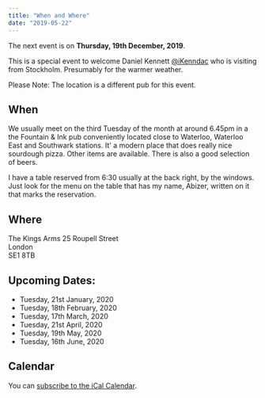 ```yaml
---
title: "When and Where"
date: "2019-05-22"
---
```


The next event is on **Thursday, 19th December, 2019**.

This is a special event to welcome Daniel Kennett [@iKenndac](https://twitter.com/iKenndac) who is visiting from Stockholm. Presumably for the warmer weather.

Please Note: The location is a different pub for this event.

## When
We usually meet on the third Tuesday of the month at around 6.45pm in a the Fountain & Ink pub conveniently located close to Waterloo, Waterloo East and Southwark stations. It' a modern place that does really nice sourdough pizza. Other items are available. There is also a good selection of beers.

I have a table reserved from 6:30 usually at the back right, by the windows. Just look for the menu on the table that has my name, Abizer, written on it that marks the reservation.

## Where

The Kings Arms
25 Roupell Street</br>
London</br>
SE1 8TB

## Upcoming Dates:

* Tuesday, 21st January, 2020
* Tuesday, 18th February, 2020
* Tuesday, 17th March, 2020
* Tuesday, 21st April, 2020
* Tuesday, 19th May, 2020
* Tuesday, 16th June, 2020


## Calendar

You can [subscribe to the iCal Calendar](webcal://p03-calendarws.icloud.com/ca/subscribe/1/eVtuCzY9Zg46tw0CtC3Sj7762GdUkJ3vEBDX5fHPmowFYc6Xg7RLgml2Bo-Ti9s4FjGi40O_ycWyEQdiD28NkKu5gKE4zBKK4VADmSeS5OI).